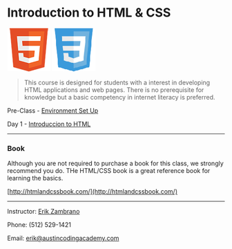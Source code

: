 Introduction to HTML & CSS
========================
   ![HTML](images/html5.png "HTML")
   ![CSS](images/css3.png "CSS")

> This course is designed for students with a interest in developing HTML applications and web pages. There is no prerequisite for knowledge but a basic competency in internet literacy is preferred.

Pre-Class - [Environment Set Up](syllabus/00.md)

Day 1 - [Introduccion to HTML](syllabus/01.md)

***

### Book
Although you are not required to purchase a book for this class, we strongly recommend you do. THe HTML/CSS book is a great reference book for learning the basics.

[http://htmlandcssbook.com/](http://htmlandcssbook.com/)

***

Instructor: [Erik Zambrano](http://erikpz.com)

Phone: (512) 529-1421

Email: erik@austincodingacademy.com
